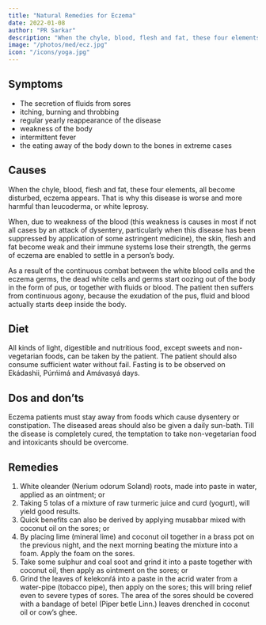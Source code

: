 ```yaml
---
title: "Natural Remedies for Eczema"
date: 2022-01-08
author: "PR Sarkar"
description: "When the chyle, blood, flesh and fat, these four elements, all become disturbed, eczema appears. That is why this disease is worse and more harmful than leucoderma, or white leprosy"
image: "/photos/med/ecz.jpg"
icon: "/icons/yoga.jpg"
---
```




## Symptoms

- The secretion of fluids from sores
- itching, burning and throbbing
- regular yearly reappearance of the disease
- weakness of the body
- intermittent fever 
- the eating away of the body down to the bones in extreme cases


## Causes

When the chyle, blood, flesh and fat, these four elements, all become disturbed, eczema appears. That is why this disease is worse and more harmful than leucoderma, or white leprosy. 

When, due to weakness of the blood (this weakness is causes in most if not all cases by an attack of dysentery, particularly when this disease has been suppressed by application of some astringent medicine), the skin, flesh and fat become weak and their immune systems lose their strength, the germs of eczema are enabled to settle in a person’s body.

As a result of the continuous combat between the white blood cells and the eczema germs, the dead white cells and germs start oozing out of the body in the form of pus, or together with fluids or blood. The patient then suffers from continuous agony, because the exudation of the pus, fluid and blood actually starts deep inside the body.

<!-- Treatment:
Morning – Diirgha Prańáma, Yogamudrá, Bhújauṋgásana, Agnisára Mudrá, Padahastásana and Shiitalii Kumbhaka.
Evening – Matsyendrásana, Utkat́a Vajrásana and Kúrmakásana. -->

## Diet

All kinds of light, digestible and nutritious food, except sweets and non-vegetarian foods, can be taken by the patient. The patient should also consume sufficient water without fail. Fasting is to be observed on Ekádashii, Púrńimá and Amávasyá days.


## Dos and don’ts

Eczema patients must stay away from foods which cause dysentery or constipation. The diseased areas should also be given a daily sun-bath. Till the disease is completely cured, the temptation to take non-vegetarian food and intoxicants should be overcome.


## Remedies

1. White oleander (Nerium odorum Soland) roots, made into paste in water, applied as an ointment; or
2. Taking 5 tolas of a mixture of raw turmeric juice and curd (yogurt), will yield good results.
3. Quick benefits can also be derived by applying musabbar mixed with coconut oil on the sores; or
4. By placing lime (mineral lime) and coconut oil together in a brass pot on the previous night, and the next morning beating the mixture into a foam. Apply the foam on the sores.
5. Take some sulphur and coal soot and grind it into a paste together with coconut oil, then apply as ointment on the sores; or
6. Grind the leaves of kelekonŕá into a paste in the acrid water from a water-pipe (tobacco pipe), then apply on the sores; this will bring relief even to severe types of sores. The area of the sores should be covered with a bandage of betel (Piper betle Linn.) leaves drenched in coconut oil or cow’s ghee.